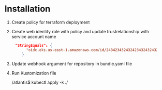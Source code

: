 # Installation
1. Create policy for terraform deployment

2. Create web identity role with policy and update trustrelationship with service account name

```json
     "StringEquals": {
          "oidc.eks.us-east-1.amazonaws.com/id/2434234324324234324324324:sub": "system:serviceaccount:default:atlantis-controller"
        }
```
3. Update webhook argument for repository in bundle.yaml file


4. Run Kustomization file

    /atlantis$ kubectl apply -k ./ 
